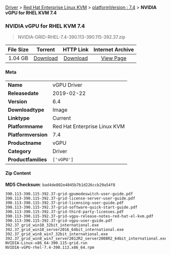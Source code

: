 
[Driver](/README.md)  >  [Red Hat Enterprise Linux KVM](/index/Driver/Red_Hat_Enterprise_Linux_KVM.md)  >  [platformVersion : 7.4](/index/Driver/Red_Hat_Enterprise_Linux_KVM/7.4.md)  >  **NVIDIA vGPU for RHEL KVM 7.4**


###    NVIDIA vGPU for RHEL KVM 7.4

> NVIDIA-GRID-RHEL-7.4-390.113-390.115-392.37.zip   


| **File Size** | **Torrent**  | **HTTP Link** | **Internet Archive** |
|:-------------:|:------------:|:-------------:|:--------------------:|
| 1.04 GB |  [Download](https://archive.org/download/nvgpu_NVIDIA-GRID-RHEL-7.4-390.113-390.115-392.37.zip/nvgpu_NVIDIA-GRID-RHEL-7.4-390.113-390.115-392.37.zip_archive.torrent)       | [Download](https://archive.org/compress/nvgpu_NVIDIA-GRID-RHEL-7.4-390.113-390.115-392.37.zip) | [View Page](https://archive.org/details/nvgpu_NVIDIA-GRID-RHEL-7.4-390.113-390.115-392.37.zip)       |

#### Meta

<table>
<tr><td><strong>Name</strong></td><td>vGPU Driver</td></tr>
<tr><td><strong>Releasedate</strong></td><td>2019-02-22</td></tr>
<tr><td><strong>Version</strong></td><td>6.4</td></tr>
<tr><td><strong>Downloadtype</strong></td><td>Image</td></tr>
<tr><td><strong>Linktype</strong></td><td>Current</td></tr>
<tr><td><strong>Platformname</strong></td><td>Red Hat Enterprise Linux KVM</td></tr>
<tr><td><strong>Platformversion</strong></td><td>7.4</td></tr>
<tr><td><strong>Productname</strong></td><td>vGPU</td></tr>
<tr><td><strong>Category</strong></td><td>Driver</td></tr>
<tr><td><strong>Productfamilies</strong></td><td><code>['vGPU']</code></td></tr>
</table>

#### Zip Content

**MD5 Checksum**: `bad4de802e4045b7b1d226ccb29a54f8`

```text
390.113-390.115-392.37-grid-gpumodeswitch-user-guide.pdf
390.113-390.115-392.37-grid-license-server-user-guide.pdf
390.113-390.115-392.37-grid-licensing-user-guide.pdf
390.113-390.115-392.37-grid-software-quick-start-guide.pdf
390.113-390.115-392.37-grid-third-party-licenses.pdf
390.113-390.115-392.37-grid-vgpu-release-notes-red-hat-el-kvm.pdf
390.113-390.115-392.37-grid-vgpu-user-guide.pdf
392.37_grid_win10_32bit_international.exe
392.37_grid_win10_server2016_64bit_international.exe
392.37_grid_win8_win7_32bit_international.exe
392.37_grid_win8_win7_server2012R2_server2008R2_64bit_international.exe
NVIDIA-Linux-x86_64-390.115-grid.run
NVIDIA-vGPU-rhel-7.4-390.113.x86_64.rpm
```